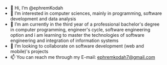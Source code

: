 - 👋 Hi, I’m @ephremKodah
- 👀 I’m interested in computer sciences, mainly in programming, software development and data analysis
- 🌱 I’m am currently in the third year of a professional bachelor's degree in computer programming, engineer's cycle, software engineering option and i am learning to master the technologies of software engineering and integration of information systems
- 💞️ I’m looking to collaborate on software development (web and mobile)'s projects 
- 📫 You can reach me through my E-mail: ephremkodah7@gmail.com

<!---
ephremKodah/ephremKodah is a ✨ special ✨ repository because its `README.md` (this file) appears on your GitHub profile.
You can click the Preview link to take a look at your changes.
--->
